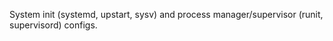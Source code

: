 
System init (systemd, upstart, sysv) and process manager/supervisor (runit, supervisord) configs.

